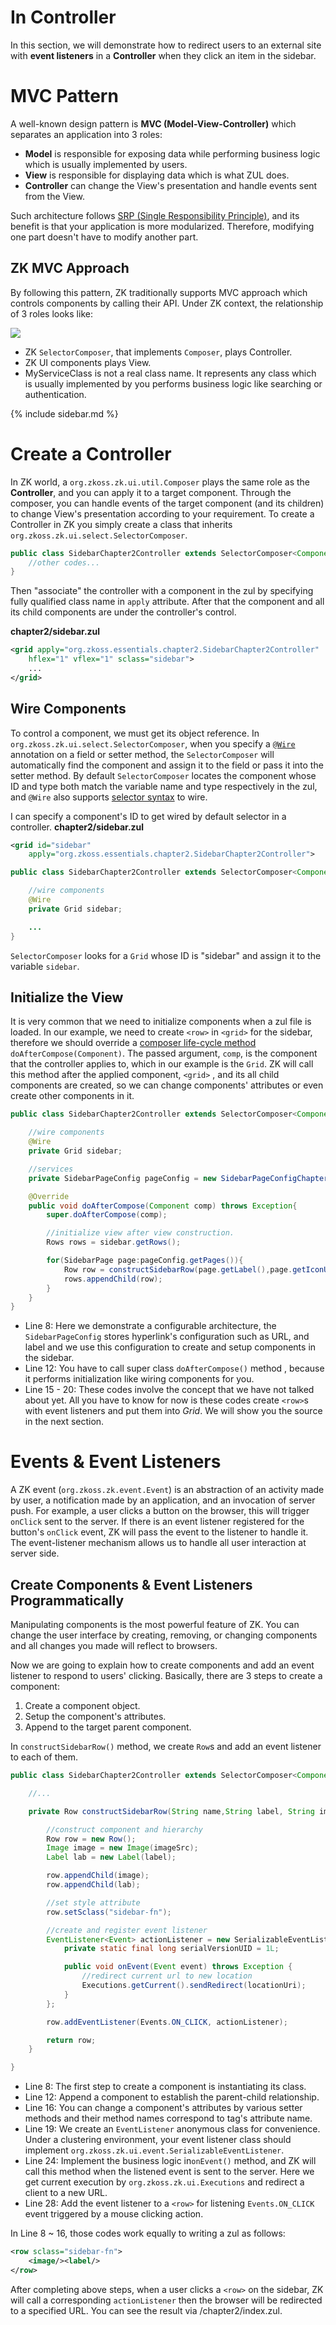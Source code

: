 # In Controller
In this section, we will demonstrate how to redirect users to an
external site with **event listeners** in a **Controller** when they
click an item in the sidebar.

# MVC Pattern
A well-known design pattern is **MVC
(Model-View-Controller)** which separates an application into 3 roles:

* **Model** is responsible for exposing data while performing business
logic which is usually implemented by users.
* **View** is responsible for displaying data which is what ZUL does.
* **Controller** can change the View's presentation and handle events sent from the View.

Such architecture follows [SRP (Single Responsibility Principle)](https://en.wikipedia.org/wiki/Single_responsibility_principle), and its benefit is that your application is more modularized. Therefore, modifying one part doesn't have to modify another part.

## ZK MVC Approach
By following this pattern, ZK traditionally supports MVC approach which controls components by calling their API. Under ZK context, the relationship of 3 roles looks like:

![]({{site.baseurl}}/zk_essentials/images/zk-mvc.png)

* ZK `SelectorComposer`, that implements `Composer`, plays Controller.
* ZK UI components plays View.
* MyServiceClass is not a real class name. It represents any class which is usually implemented by you performs business logic like searching or authentication.


{% include sidebar.md %}


# Create a Controller
In ZK world, a `org.zkoss.zk.ui.util.Composer` plays
the same role as the **Controller**, and you can apply it to a target
component. Through the composer, you can handle events of the target
component (and its children) to change View's presentation according to your requirement. To create a Controller in ZK you simply create a class that inherits `org.zkoss.zk.ui.select.SelectorComposer`.

```java
public class SidebarChapter2Controller extends SelectorComposer<Component>{
    //other codes...
}
```

Then "associate" the controller with a component in the zul by specifying fully qualified class name in `apply` attribute. After that the component and all its child components are under the
controller's control.

**chapter2/sidebar.zul**
```xml
<grid apply="org.zkoss.essentials.chapter2.SidebarChapter2Controller"
    hflex="1" vflex="1" sclass="sidebar">
    ...
</grid>
```


## Wire Components
To control a component, we must get its object reference. In
`org.zkoss.zk.ui.select.SelectorComposer`, when you
specify a [`@Wire`]({{site.baseurl}}/zk_dev_ref/mvc/wire_components) annotation on a field or setter method, the
`SelectorComposer` will automatically find the component and assign it to the field or pass it into the setter method. By default
`SelectorComposer` locates the component whose ID and type both match the variable name and type respectively in the zul, and `@Wire` also supports [selector syntax]({{site.baseurl}}/zk_dev_ref/mvc/wire_components) to wire.

I can specify a component's ID to get wired by default selector in a controller.
**chapter2/sidebar.zul**
```xml
<grid id="sidebar"
    apply="org.zkoss.essentials.chapter2.SidebarChapter2Controller">
```


```java
public class SidebarChapter2Controller extends SelectorComposer<Component>{

    //wire components
    @Wire
    private Grid sidebar;

    ...
}
```

`SelectorComposer` looks for a `Grid` whose ID is "sidebar" and assign it to the variable `sidebar`.


## Initialize the View
It is very common that we need to initialize components when a zul file
is loaded. In our example, we need to create `<row>` in `<grid>` for
the sidebar, therefore we should override a [ composer life-cycle method]({{site.baseurl}}/zk_dev_ref/mvc/composer#Lifecycle)
`doAfterCompose(Component)`. The passed argument, `comp`, is the
component that the controller applies to, which in our example is the
`Grid`. ZK will call this method after the applied component, `<grid>` , and its all child components are created, so we can change components' attributes or even create other components in it.

```java
public class SidebarChapter2Controller extends SelectorComposer<Component>{

    //wire components
    @Wire
    private Grid sidebar;

    //services
    private SidebarPageConfig pageConfig = new SidebarPageConfigChapter2Impl();

    @Override
    public void doAfterCompose(Component comp) throws Exception{
        super.doAfterCompose(comp);

        //initialize view after view construction.
        Rows rows = sidebar.getRows();

        for(SidebarPage page:pageConfig.getPages()){
            Row row = constructSidebarRow(page.getLabel(),page.getIconUri(),page.getUri());
            rows.appendChild(row);
        }
    }
}
```

-   Line 8: Here we demonstrate a configurable architecture, the
    `SidebarPageConfig` stores hyperlink's configuration such as URL,
    and label and we use this configuration to create and setup
    components in the sidebar.
-   Line 12: You have to call super class `doAfterCompose()` method ,
    because it performs initialization like wiring components for you.
-   Line 15 - 20: These codes involve the concept that we have not
    talked about yet. All you have to know for now is these codes create
    `<row>`s with event listeners and put them into *Grid*. We will
    show you the source in the next section.

# Events & Event Listeners

A ZK event (`org.zkoss.zk.event.Event`) is an
abstraction of an activity made by user, a notification made by an
application, and an invocation of server push. For example, a user
clicks a button on the browser, this will trigger `onClick` sent to the
server. If there is an event listener registered for the button's
`onClick` event, ZK will pass the event to the listener to handle it.
The event-listener mechanism allows us to handle all user interaction at
server side.


## Create Components & Event Listeners Programmatically

Manipulating components is the most powerful feature of ZK. You can
change the user interface by creating, removing, or changing components
and all changes you made will reflect to browsers.

Now we are going to explain how to create components and add an event
listener to respond to users' clicking. Basically, there are 3 steps to
create a component:

1.  Create a component object.
2.  Setup the component's attributes.
3.  Append to the target parent component.

In `constructSidebarRow()` method, we create `Row`s and add an event
listener to each of them.

```java
public class SidebarChapter2Controller extends SelectorComposer<Component>{

    //...

    private Row constructSidebarRow(String name,String label, String imageSrc, final String locationUri) {

        //construct component and hierarchy
        Row row = new Row();
        Image image = new Image(imageSrc);
        Label lab = new Label(label);

        row.appendChild(image);
        row.appendChild(lab);

        //set style attribute
        row.setSclass("sidebar-fn");

        //create and register event listener
        EventListener<Event> actionListener = new SerializableEventListener<Event>() {
            private static final long serialVersionUID = 1L;

            public void onEvent(Event event) throws Exception {
                //redirect current url to new location
                Executions.getCurrent().sendRedirect(locationUri);
            }
        };

        row.addEventListener(Events.ON_CLICK, actionListener);

        return row;
    }

}
```

-   Line 8: The first step to create a component is instantiating its
    class.
-   Line 12: Append a component to establish the parent-child
    relationship.
-   Line 16: You can change a component's attributes by various setter
    methods and their method names correspond to tag's attribute name.
-   Line 19: We create an `EventListener` anonymous class for
    convenience. Under a clustering environment, your event listener
    class should implement `org.zkoss.zk.ui.event.SerializableEventListener`.
-   Line 24: Implement the business logic in`onEvent()` method, and ZK will call this method when the listened event is sent to the server. Here we get current execution by
    `org.zkoss.zk.ui.Executions` and redirect a client to a new URL.
-   Line 28: Add the event listener to a `<row>` for listening
    `Events.ON_CLICK` event triggered by a mouse clicking
    action.

In Line 8 \~ 16, those codes work equally to writing a zul as
follows:

```xml
<row sclass="sidebar-fn">
    <image/><label/>
</row>
```

After completing above steps, when a user clicks a `<row>` on the sidebar,
ZK will call a corresponding `actionListener` then the browser will be
redirected to a specified URL. You can see the result via /chapter2/index.zul.
